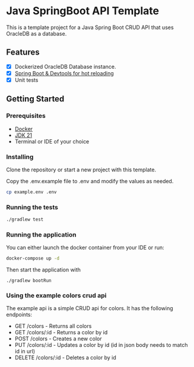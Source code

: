 # Java SpringBoot API Template

This is a template project for a Java Spring Boot CRUD API that uses OracleDB as a database.

## Features

- [x] Dockerized OracleDB Database instance.
- [x] [Spring Boot & Devtools for hot reloading](https://spring.io/projects/spring-boot)
- [x] Unit tests 

## Getting Started

### Prerequisites

- [Docker](https://docs.docker.com/get-docker/)
- [JDK 21](https://openjdk.org/projects/jdk/21/)
- Terminal or IDE of your choice

### Installing

Clone the repository or start a new project with this template.

Copy the .env.example file to .env and modify the values as needed.

```bash
cp example.env .env
```

### Running the tests

```bash
./gradlew test
```

### Running the application

You can either launch the docker container from your IDE or run:

```bash
docker-compose up -d
```

Then start the application with

```
./gradlew bootRun
```
### Using the example colors crud api

The example api is a simple CRUD api for colors. It has the following endpoints:

- GET /colors - Returns all colors
- GET /colors/:id - Returns a color by id
- POST /colors - Creates a new color
- PUT /colors/:id - Updates a color by id (id in json body needs to match id in url)
- DELETE /colors/:id - Deletes a color by id
